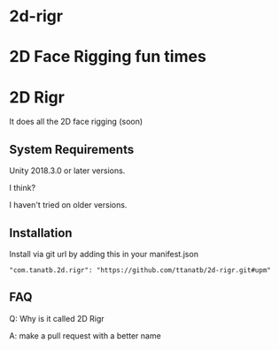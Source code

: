 # 2d-rigr
2D Face Rigging fun times
=======
# 2D Rigr
It does all the 2D face rigging (soon)
## System Requirements
Unity 2018.3.0 or later versions.

I think?

I haven't tried on older versions.

## Installation
Install via git url by adding this in your manifest.json
```
"com.tanatb.2d.rigr": "https://github.com/ttanatb/2d-rigr.git#upm"
```


## FAQ

Q: Why is it called 2D Rigr

A: make a pull request with a better name

